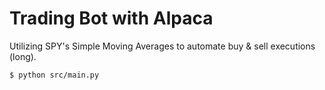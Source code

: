 # Trading Bot with Alpaca

Utilizing SPY's Simple Moving Averages to automate buy & sell executions (long).

```
$ python src/main.py
```
